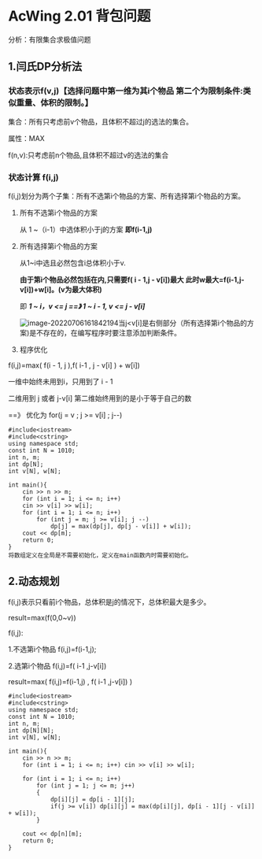 # AcWing   2.01  背包问题

分析：有限集合求极值问题

## 1.闫氏DP分析法

### 状态表示f(v,j)【选择问题中第一维为其i个物品 第二个为限制条件:类似重量、体积的限制。】

集合：所有只考虑前v个物品，且体积不超过j的选法的集合。

属性：MAX

f(n,v):只考虑前n个物品,且体积不超过v的选法的集合

### 状态计算 f(i,j)

f(i,j)划分为两个子集：所有不选第i个物品的方案、所有选择第i个物品的方案。

1. 所有不选第i个物品的方案

   从 1 ~（i-1）中选体积小于j的方案   **即f(i-1,j)**

2. 所有选择第i个物品的方案

   从1~i中选且必然包含i总体积小于v. 

   **由于第i个物品必然包括在内,只需要f( i - 1,j - v[i])最大      此时w最大=f(i-1,j-v[i])+w[i]。(v为最大体积)**

   即 ***1 ~ i，v <= j       ==》  1 ~ i - 1, v <= j - v[i]*** 

   ![image-20220706161842194](C:\Users\Lyanjie\AppData\Roaming\Typora\typora-user-images\image-20220706161842194.png)当j<v[i]是右侧部分（所有选择第i个物品的方案)是不存在的，在编写程序时要注意添加判断条件。
   
2.   程序优化

   f(i,j)=max( f(i - 1, j ),f( i-1 , j - v[i] ) + w[i])

   一维中始终未用到i，只用到了 i - 1

   二维用到 j 或者 j-v[i]   第二维始终用到的是小于等于自己的数

   ==》 优化为   for(j = v ; j >= v[i] ; j--)

```
#include<iostream>
#include<cstring>
using namespace std;
const int N = 1010;
int n, m;
int dp[N];
int v[N], w[N];

int main(){
    cin >> n >> m;
    for (int i = 1; i <= n; i++) 
    cin >> v[i] >> w[i];
    for (int i = 1; i <= n; i++)
        for (int j = m; j >= v[i]; j --)
            dp[j] = max(dp[j], dp[j - v[i]] + w[i]);
    cout << dp[m];
    return 0;
}
将数组定义在全局是不需要初始化，定义在main函数内时需要初始化。
```

## 2.动态规划

f(i,j)表示只看前i个物品，总体积是j的情况下，总体积最大是多少。

result=max(f(0,0~v))

f(i,j):

1.不选第i个物品   f(i,j)=f(i-1,j);

2.选第i个物品    f(i,j)=f( i-1 ,j-v[i])

result=max( f(i,j)=f(i-1,j)  ,  f( i-1 ,j-v[i]) )

```
#include<iostream>
#include<cstring>
using namespace std;
const int N = 1010;
int n, m;
int dp[N][N];
int v[N], w[N];

int main(){
    cin >> n >> m;
    for (int i = 1; i <= n; i++) cin >> v[i] >> w[i];

    for (int i = 1; i <= n; i++)
        for (int j = 1; j <= m; j++)
        {
            dp[i][j] = dp[i - 1][j];
            if(j >= v[i]) dp[i][j] = max(dp[i][j], dp[i - 1][j - v[i]] + w[i]);
        }

    cout << dp[n][m];
    return 0;
}
```

